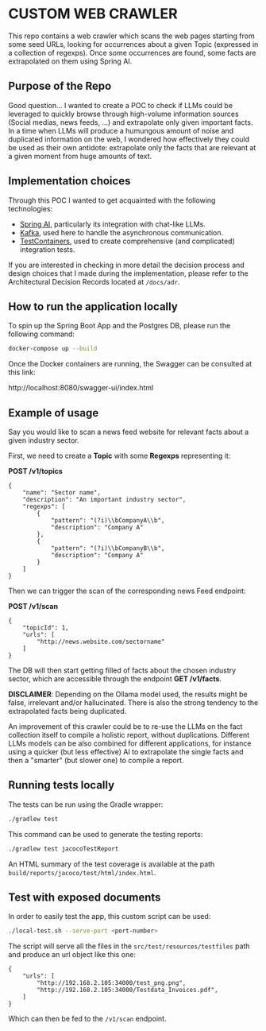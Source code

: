 # CUSTOM WEB CRAWLER
This repo contains a web crawler which scans the web pages starting from some seed URLs, looking for occurrences about a given Topic (expressed in a collection of regexps).
Once some occurrences are found, some facts are extrapolated on them using Spring AI.

## Purpose of the Repo
Good question... I wanted to create a POC to check if LLMs could be leveraged to quickly browse through high-volume information sources (Social medias, news feeds, ...)
and extrapolate only given important facts. 
In a time when LLMs will produce a humungous amount of noise and duplicated information on the web, 
I wondered how effectively they could be used as their own antidote: extrapolate only the facts that are relevant at a given moment from huge amounts of text.

## Implementation choices

Through this POC I wanted to get acquainted with the following technologies:
- [Spring AI](https://spring.io/projects/spring-ai), particularly its integration with chat-like LLMs.
- [Kafka](https://kafka.apache.org/), used here to handle the asynchronous communication.
- [TestContainers](https://testcontainers.com/), used to create comprehensive (and complicated) integration tests.

If you are interested in checking in more detail the decision process and design choices that I made during the implementation,
please refer to the Architectural Decision Records located at `/docs/adr`.

## How to run the application locally
To spin up the Spring Boot App and the Postgres DB, please run the following command:

```sh
docker-compose up --build
```

Once the Docker containers are running, the Swagger can be consulted at this link:

http://localhost:8080/swagger-ui/index.html

## Example of usage

Say you would like to scan a news feed website for relevant facts about a given industry sector.

First, we need to create a **Topic** with some **Regexps** representing it:

**POST /v1/topics**

```
{
    "name": "Sector name",
    "description": "An important industry sector",
    "regexps": [
        {
            "pattern": "(?i)\\bCompanyA\\b",
            "description": "Company A"
        },
        {
            "pattern": "(?i)\\bCompanyB\\b",
            "description": "Company A"
        }
    ]
}
```

Then we can trigger the scan of the corresponding news Feed endpoint:

**POST /v1/scan**

```
{
    "topicId": 1,
    "urls": [
        "http://news.website.com/sectorname"
    ]
}
```

The DB will then start getting filled of facts about the chosen industry sector, which are accessible through the endpoint **GET /v1/facts**.

**DISCLAIMER**: Depending on the Ollama model used, the results might be false, irrelevant and/or hallucinated.
There is also the strong tendency to the extrapolated facts being duplicated. 

An improvement of this crawler could be to re-use the LLMs on the fact collection itself to compile a holistic report, without duplications.
Different LLMs models can be also combined for different applications, for instance using a quicker (but less effective) AI to extrapolate the single facts and then a "smarter" (but slower one) to compile a report.

## Running tests locally
The tests can be run using the Gradle wrapper:

```sh
./gradlew test
```

This command can be used to generate the testing reports:

```sh
./gradlew test jacocoTestReport
```

An HTML summary of the test coverage is available at the path `build/reports/jacoco/test/html/index.html`.

## Test with exposed documents

In order to easily test the app, this custom script can be used:

```sh
./local-test.sh --serve-port <port-number>
```

The script will serve all the files in the `src/test/resources/testfiles` path and produce an url object like this one:

```
{
    "urls": [
        "http://192.168.2.105:34000/test_png.png",
        "http://192.168.2.105:34000/Testdata_Invoices.pdf",
    ]
}
```

Which can then be fed to the `/v1/scan` endpoint.



